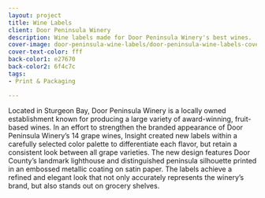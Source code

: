```yaml
---
layout: project
title: Wine Labels
client: Door Peninsula Winery
description: Wine labels made for Door Peninsula Winery's best wines.
cover-image: door-peninsula-wine-labels/door-peninsula-wine-labels-cover.jpg
cover-text-color: fff
back-color1: e27670
back-color2: 6f4c7c
tags:
- Print & Packaging

---
```

Located in Sturgeon Bay, Door Peninsula Winery is a locally owned establishment known for producing a large variety of award-winning, fruit-based wines. In an effort to strengthen the branded appearance of Door Peninsula Winery’s 14 grape wines, Insight created new labels within a carefully selected color palette to differentiate each flavor, but retain a consistent look between all grape varieties. The new design features Door County’s landmark lighthouse and distinguished peninsula silhouette printed in an embossed metallic coating on satin paper. The labels achieve a refined and elegant look that not only accurately represents the winery’s brand, but also stands out on grocery shelves.
